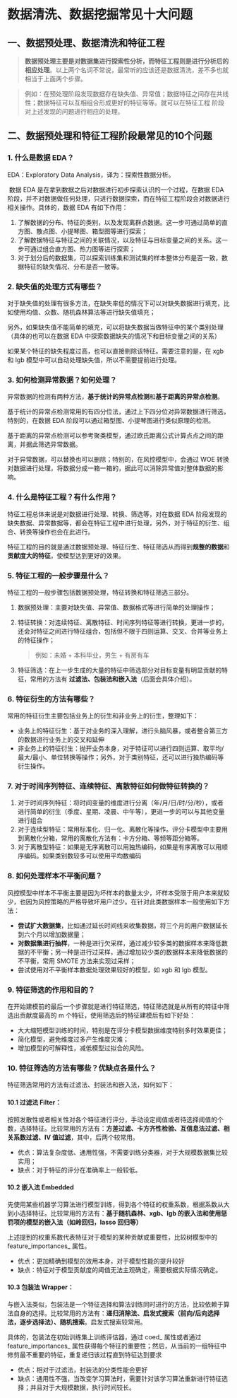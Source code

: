 # 数据清洗、数据挖掘常见十大问题



## 一、数据预处理、数据清洗和特征工程

> ​	**数据预处理主要是对数据集进行探索性分析，而特征工程则是进行分析后的相应处理**。以上两个名词不常说，最常听的应该还是数据清洗，差不多也就相当于上面两个步骤。



> ​	例如：在预处理阶段发现数据存在缺失值、异常值；数据特征之间存在共线性；数据特征可以互相组合形成更好的特征等等。就可以在特征工程 阶段对上述发现的问题进行相应的处理。



## 二、数据预处理和特征工程阶段**最常见的10个问题**

### 1. 什么是数据 EDA？

EDA：Exploratory Data Analysis，译为：探索性数据分析。

​	数据 EDA 是在拿到数据之后对数据进行初步探索认识的一个过程，在数据 EDA 阶段，并不对数据做任何处理，只进行数据探索，而在特征工程阶段会对数据进行相关操作。具体的，数据 EDA 有如下作用：

1. 了解数据的分布、特征的类别，以及发现离群点数据。这一步可通过简单的直方图、散点图、小提琴图、箱型图等进行探索；
2. 了解数据特征与特征之间的关联情况，以及特征与目标变量之间的关系。这一步可通过组合直方图、热力图等进行探索；
3. 对于划分后的数据集，可以探索训练集和测试集的样本整体分布是否一致，数据特征的缺失情况、分布是否一致等。



### 2. 缺失值的处理方式有哪些？

对于缺失值的处理有很多方法，在缺失率低的情况下可以对缺失数据进行填充，比如使用均值、众数、随机森林算法等进行缺失值填充；

另外，如果缺失值不能简单的填充，可以将缺失数据当做特征中的某个类别处理（具体的也可以在数据 EDA 中探索数据缺失的情况下和目标变量之间的关系）

如果某个特征的缺失程度过高，也可以直接剔除该特征。需要注意的是，在 xgb 和 lgb 模型中可以自动处理缺失值，所以不需要提前进行处理。



### 3. 如何检测异常数据？如何处理？

异常数据的检测有两种方法，**基于统计的异常点检测**和**基于距离的异常点检测**。

基于统计的异常点检测常用的有四分位法，通过上下四分位对异常数据进行筛选，特别的，在数据 EDA 阶段可以通过箱型图、小提琴图进行类似原理的检测。

基于距离的异常点检测可以参考聚类模型，通过欧氏距离公式计算点点之间的距离，并据此筛选异常数据。

对于异常数据，可以替换也可以删除；特别的，在风控模型中，会通过 WOE 转换对数据进行处理，将数据分成一箱一箱的，据此可以消除异常值对整体数据的影响。



### 4. 什么是特征工程？有什么作用？

特征工程总体来说是对数据进行处理、转换、筛选等，对在数据 EDA 阶段发现的缺失数据、异常数据等，都会在特征工程中进行处理，另外，对于特征的衍生、组合、转换等操作也会在此进行。

特征工程的目的就是通过数据预处理、特征衍生、特征筛选从而得到**规整的数据**和**贡献度大的特征**，使模型达到更好的效果。



### 5. 特征工程的一般步骤是什么？

特征工程的一般步骤包括数据预处理，特征转换和特征筛选三部分。

1. 数据预处理：主要对缺失值、异常值、数据格式等进行简单的处理操作；

2. 特征转换：对连续特征、离散特征、时间序列特征等进行转换，更进一步的，还会对特征之间进行特征组合，包括但不限于四则运算、交叉、合并等业务上的特征操作；

   > 例如：未婚 + 本科毕业，男生 + 有房有车

3. 特征筛选：在上一步生成的大量的特征中筛选部分对目标变量有明显贡献的特征，常用的方法有 **过滤法、包装法和嵌入法**（后面会具体介绍）。



### 6. 特征衍生的方法有哪些？

常用的特征衍生主要包括业务上的衍生和非业务上的衍生，整理如下：

- 业务上的特征衍生：基于对业务的深入理解，进行头脑风暴，或者整合第三方的数据进行业务上的交叉和延伸
- 非业务上的特征衍生：抛开业务本身，对于特征可以进行四则运算、取平均/最大/最小、单位转换等操作；另外，对于类别特征，还可以进行独热编码等衍生操作。



### 7. 对于时间序列特征、连续特征、离散特征如何做特征转换的？

1. 对于时间序列特征：将时间变量的维度进行分离（年/月/日/时/分/秒），或者进行简单的衍生（季度、星期、凌晨、中午等），更进一步的可以与其他变量进行组合
2. 对于连续型特征：常用标准化、归一化、离散化等操作。评分卡模型中主要用到离散化分箱，常用的离散化方法有：卡方分箱、等频等距分箱等。
3. 对于离散型特征：如果是无序离散可以用独热编码，如果是有序离散可以用顺序编码。如果类别数较多可以使用平均数编码



### 8. 如何处理样本不平衡问题？

风控模型中样本不平衡主要是因为坏样本的数量太少，坏样本受限于用户本来就较少，也因为风控策略的严格导致坏用户过少。在针对此类数据样本一般使用如下方法：

- **尝试扩大数据集**，比如通过延长时间线来收集数据，将三个月的用户数据延长到六个月以增加数据量；
- **对数据集进行抽样**，一种是进行欠采样，通过减少较多类的数据样本来降低数据的不平衡；另一种是进行过采样，通过增加较少类的数据样本来降低数据的不平衡，常用 SMOTE 方法来实现过采样；
- 尝试使用对不平衡样本数据处理效果较好的模型，如 xgb 和 lgb 模型。



### 9. 特征筛选的作用和目的？

在开始建模前的最后一个步骤就是进行特征筛选，特征筛选就是从所有的特征中筛选出贡献度最高的 m 个特征，使用筛选后的特征建模后有如下好处：

- 大大缩短模型训练的时间，特别是在评分卡模型数据维度特别多时效果更佳；
- 简化模型，避免维度过多产生维度灾难；
- 增加模型的可解释性，减低模型过拟合的风险。



### 10. 特征筛选的方法有哪些？优缺点各是什么？

特征筛选常用的方法有过滤法、封装法和嵌入法，如何如下：

#### 10.1 过滤法 Filter：

按照发散性或者相关性对各个特征进行评分，手动设定阈值或者待选择阈值的个数，选择特征。比较常用的方法有：**方差过滤、卡方齐性检验、互信息法过滤、相关系数过滤、IV 值过滤**，其中，后两个较常用。

- 优点：算法复杂度低、通用性强，不需要训练分类器，对于大规模数据集比较实用；
- 缺点：对于特征的评分在准确率上一般较低。

#### 10.2 嵌入法 Embedded

先使用某些机器学习算法进行模型训练，得到各个特征的权重系数，根据系数从大到小选择特征。比较常用的方法有：**基于随机森林、xgb、lgb 的嵌入法和使用惩罚项的模型的嵌入法（如岭回归，lasso 回归等）**

上述提到的权重系数代表特征对于模型的某种贡献或重要性，比较树模型中的 feature_importances_ 属性。

- 优点：更加精确到模型的效用本身，对于模型性能的提升较好
- 缺点：特征对于模型贡献度的阈值无法主观确定，需要根据实际情况确定。

#### 10.3 包装法 Wrapper：

与嵌入法类似，包装法是一个特征选择和算法训练同时进行的方法，比较依赖于算法自身的选择。比较常用的方法有：**递归消除法、启发式搜索（前向/后向选择法，逐步选择法）、随机搜索**。启发式搜索较常用。

具体的，包装法在初始训练集上训练评估器，通过 coed_ 属性或者通过 feature_importances_ 属性获得每个特征的重要性；然后，从当前的一组特征中修剪最不重要的特征，重复递归该过程直到特征达到要求

- 优点：相对于过滤法，封装法的分类性能会更好
- 缺点：通用性不强，当改变学习算法时，需要针对该学习算法重新进行特征选择；并且对于大规模数据，执行时间较长。

